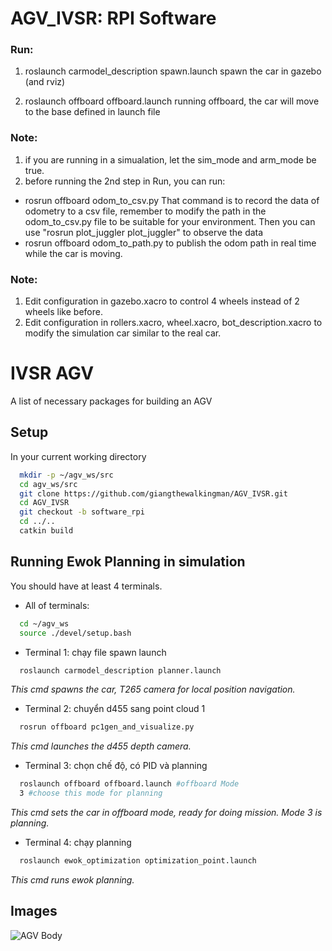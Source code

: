 
# AGV_IVSR: RPI Software

### Run:
1. roslaunch carmodel_description spawn.launch
spawn the car in gazebo (and rviz)

2. roslaunch offboard offboard.launch
running offboard, the car will move to the base defined in launch file

### Note:
1. if you are running in a simualation, let the sim_mode and arm_mode be true.
2. before running the 2nd step in Run, you can run:
- rosrun offboard odom_to_csv.py 
That command is to record the data of odometry to a csv file, remember to modify the path in the odom_to_csv.py file to be suitable for your environment.
Then you can use "rosrun plot_juggler plot_juggler" to observe the data
- rosrun offboard odom_to_path.py to publish the odom path in real time while the car is moving.

### Note:
1. Edit configuration in gazebo.xacro to control 4 wheels instead of 2 wheels like before.
2. Edit configuration in rollers.xacro, wheel.xacro, bot_description.xacro to modify the simulation car similar to the real car.


# IVSR AGV

A list of necessary packages for building an AGV

## Setup

In your current working directory

```bash
  mkdir -p ~/agv_ws/src
  cd agv_ws/src
  git clone https://github.com/giangthewalkingman/AGV_IVSR.git
  cd AGV_IVSR
  git checkout -b software_rpi
  cd ../..
  catkin build
```
    
## Running Ewok Planning in simulation

You should have at least 4 terminals.
- All of terminals:

```bash
  cd ~/agv_ws
  source ./devel/setup.bash
```
- Terminal 1: chạy file spawn launch
```bash
  roslaunch carmodel_description planner.launch
```
*This cmd spawns the car, T265 camera for local position navigation.*
- Terminal 2: chuyển d455 sang point cloud 1 
```bash
  rosrun offboard pc1gen_and_visualize.py
```
*This cmd launches the d455 depth camera.*
- Terminal 3: chọn chế độ, có PID và planning
```bash
  roslaunch offboard offboard.launch #offboard Mode 
  3 #choose this mode for planning
```

*This cmd sets the car in offboard mode, ready for doing mission. Mode 3 is planning.*
- Terminal 4: chạy planning
```bash
  roslaunch ewok_optimization optimization_point.launch
```
*This cmd runs ewok planning.*

## Images

![AGV Body](https://github.com/giangthewalkingman/AGV_IVSR/tree/software_rpi/docs/images/body-agv.png)

